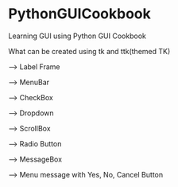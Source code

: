 # PythonGUICookbook
Learning GUI using Python GUI Cookbook


What can be created using tk and ttk(themed TK)

--> Label Frame

--> MenuBar

--> CheckBox

--> Dropdown

--> ScrollBox

--> Radio Button

--> MessageBox

--> Menu message with Yes, No, Cancel Button